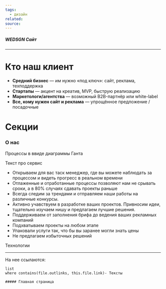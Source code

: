 ```yaml
---
tags:
  - дизайн
related: 
source:
---
```

##### WEDSGN Сайт
---


# Кто наш клиент
- **Средний бизнес** — им нужно «под ключ»: сайт, реклама, техподдержка
- **Стартапы** — акцент на креатив, MVP, быструю реализацию    
- **Маркетологи/агентства** — возможный B2B-партнёр или white-label    
- **Все, кому нужен сайт и реклама** — упрощённое предложение / посадочные

# Секции
### О нас
Процессы в ввиде диаграммы Ганта

Текст про сервис
- Открываем для вас таск менеджер, где вы можете наблюдать за процессом и видеть прогресс в реальном времени
- Отлаженные и отработанные процессы позволяют нам не срывать сроки, а в 80% случаях сдавать проекты раньше
- Всегда следим за трендами и отправляем наши работы на различные конкурсы.
- Активно учавствуем в разработке ваших проектов. Привносим идеи, тщательно изучаем нишу и предлагаем лучшие решения.
- Поддерживаем от заполнения брифа до ведения ваших рекламных компаний
- Подхватываем проекты на любом этапе
- Упаковали услуги так, что бы вы заранее могли знать цены
- Не предлагаем избыточных решений


Технологии

---
На нее ссылаются:
```dataview
list
where contains(file.outlinks, this.file.link)- Тексты

##### Главная страница
